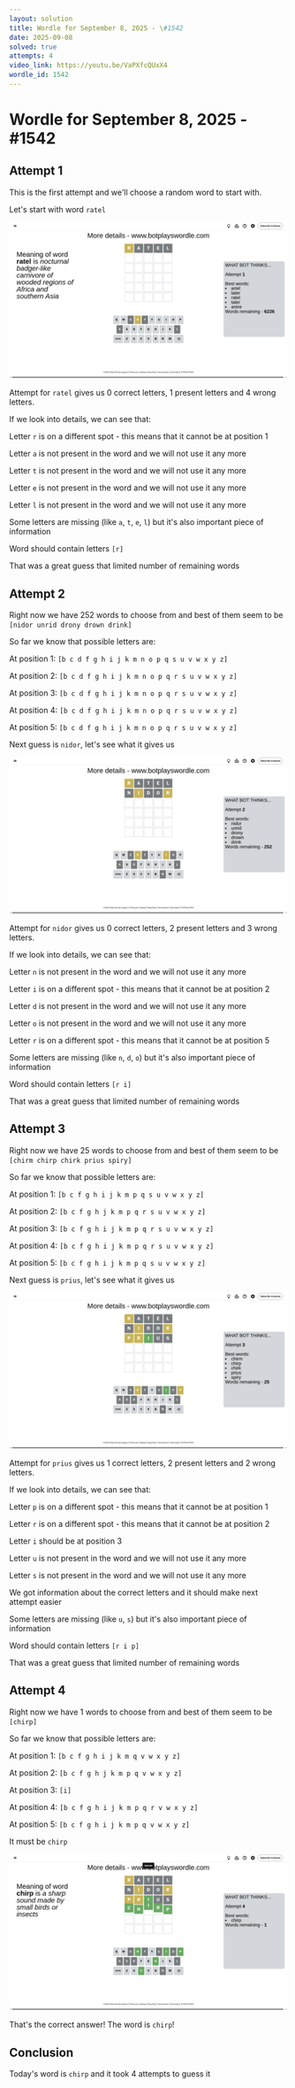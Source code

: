 ```yaml
---
layout: solution
title: Wordle for September 8, 2025 - \#1542
date: 2025-09-08
solved: true
attempts: 4
video_link: https://youtu.be/VaPXfcQUxX4
wordle_id: 1542
---
```


# Wordle for September 8, 2025 - \#1542

## Attempt 1

This is the first attempt and we'll choose a random word to start with.

Let's start with word `ratel`

![Attempt 1](2025-09-08/attempt-1.png)

Attempt for `ratel` gives us 0 correct letters, 1 present letters and 4 wrong letters.

If we look into details, we can see that:

Letter `r` is on a different spot - this means that it cannot be at position 1

Letter `a` is not present in the word and we will not use it any more

Letter `t` is not present in the word and we will not use it any more

Letter `e` is not present in the word and we will not use it any more

Letter `l` is not present in the word and we will not use it any more

Some letters are missing (like `a`, `t`, `e`, `l`) but it's also important piece of information

Word should contain letters `[r]`

That was a great guess that limited number of remaining words



## Attempt 2

Right now we have 252 words to choose from and best of them seem to be `[nidor unrid drony drown drink]`

So far we know that possible letters are:

At position 1: `[b c d f g h i j k m n o p q s u v w x y z]`

At position 2: `[b c d f g h i j k m n o p q r s u v w x y z]`

At position 3: `[b c d f g h i j k m n o p q r s u v w x y z]`

At position 4: `[b c d f g h i j k m n o p q r s u v w x y z]`

At position 5: `[b c d f g h i j k m n o p q r s u v w x y z]`

Next guess is `nidor`, let's see what it gives us

![Attempt 2](2025-09-08/attempt-2.png)

Attempt for `nidor` gives us 0 correct letters, 2 present letters and 3 wrong letters.

If we look into details, we can see that:

Letter `n` is not present in the word and we will not use it any more

Letter `i` is on a different spot - this means that it cannot be at position 2

Letter `d` is not present in the word and we will not use it any more

Letter `o` is not present in the word and we will not use it any more

Letter `r` is on a different spot - this means that it cannot be at position 5

Some letters are missing (like `n`, `d`, `o`) but it's also important piece of information

Word should contain letters `[r i]`

That was a great guess that limited number of remaining words



## Attempt 3

Right now we have 25 words to choose from and best of them seem to be `[chirm chirp chirk prius spiry]`

So far we know that possible letters are:

At position 1: `[b c f g h i j k m p q s u v w x y z]`

At position 2: `[b c f g h j k m p q r s u v w x y z]`

At position 3: `[b c f g h i j k m p q r s u v w x y z]`

At position 4: `[b c f g h i j k m p q r s u v w x y z]`

At position 5: `[b c f g h i j k m p q s u v w x y z]`

Next guess is `prius`, let's see what it gives us

![Attempt 3](2025-09-08/attempt-3.png)

Attempt for `prius` gives us 1 correct letters, 2 present letters and 2 wrong letters.

If we look into details, we can see that:

Letter `p` is on a different spot - this means that it cannot be at position 1

Letter `r` is on a different spot - this means that it cannot be at position 2

Letter `i` should be at position 3

Letter `u` is not present in the word and we will not use it any more

Letter `s` is not present in the word and we will not use it any more

We got information about the correct letters and it should make next attempt easier

Some letters are missing (like `u`, `s`) but it's also important piece of information

Word should contain letters `[r i p]`

That was a great guess that limited number of remaining words



## Attempt 4

Right now we have 1 words to choose from and best of them seem to be `[chirp]`

So far we know that possible letters are:

At position 1: `[b c f g h i j k m q v w x y z]`

At position 2: `[b c f g h j k m p q v w x y z]`

At position 3: `[i]`

At position 4: `[b c f g h i j k m p q r v w x y z]`

At position 5: `[b c f g h i j k m p q v w x y z]`

It must be `chirp`

![Attempt 4](2025-09-08/attempt-4.png)

That's the correct answer! The word is `chirp`!

## Conclusion

Today's word is `chirp` and it took 4 attempts to guess it

